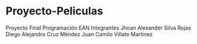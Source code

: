 # Proyecto-Peliculas
Proyecto Final Programación EAN
Integrantes
Jhoan Alexander Silva Rojas
Diego Alejandro Cruz Méndez
Juan Camilo Villate Martinez
